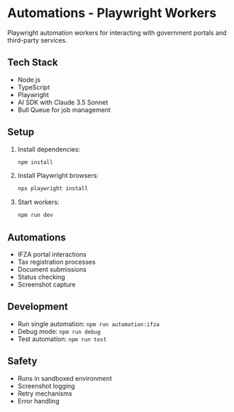 # Automations - Playwright Workers

Playwright automation workers for interacting with government portals and third-party services.

## Tech Stack
- Node.js
- TypeScript
- Playwright
- AI SDK with Claude 3.5 Sonnet
- Bull Queue for job management

## Setup

1. Install dependencies:
   ```bash
   npm install
   ```

2. Install Playwright browsers:
   ```bash
   npx playwright install
   ```

3. Start workers:
   ```bash
   npm run dev
   ```

## Automations

- IFZA portal interactions
- Tax registration processes
- Document submissions
- Status checking
- Screenshot capture

## Development

- Run single automation: `npm run automation:ifza`
- Debug mode: `npm run debug`
- Test automation: `npm run test`

## Safety

- Runs in sandboxed environment
- Screenshot logging
- Retry mechanisms
- Error handling
